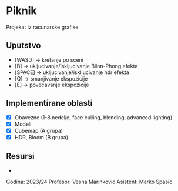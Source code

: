 # Piknik
Projekat iz racunarske grafike 


## Uputstvo
  - [WASD] -> kretanje po sceni
  - [B] -> ukljucivanje/iskljucivanje Blinn-Phong efekta
  - [SPACE] -> ukljucivanje/iskljucivanje hdr efekta
  - [Q] -> smanjivanje ekspozicije
  - [E] -> povecavanje ekspozicije

## Implementirane oblasti
  - [x] Obavezne (1-8.nedelje, face culling, blending, advanced lighting)
  - [x] Modeli
  - [x] Cubemap (A grupa)
  - [x] HDR, Bloom (B grupa)

## Resursi
  - 


Godina: 2023/24
Profesor: Vesna Marinkovic
Asistent: Marko Spasic

